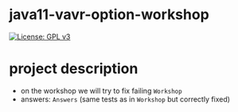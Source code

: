 # java11-vavr-option-workshop

[![License: GPL v3](https://img.shields.io/badge/License-GPLv3-blue.svg)](https://www.gnu.org/licenses/gpl-3.0)

# project description
* on the workshop we will try to fix failing `Workshop`
* answers: `Answers` (same tests as in `Workshop` but correctly fixed)